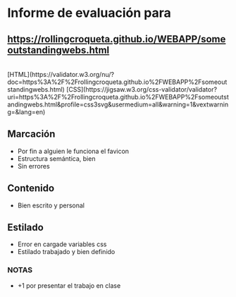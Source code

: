 # Informe de evaluación para<br/>
## https://rollingcroqueta.github.io/WEBAPP/someoutstandingwebs.html
<br/>
[HTML](https://validator.w3.org/nu/?doc=https%3A%2F%2Frollingcroqueta.github.io%2FWEBAPP%2Fsomeoutstandingwebs.html)
[CSS](https://jigsaw.w3.org/css-validator/validator?uri=https%3A%2F%2Frollingcroqueta.github.io%2FWEBAPP%2Fsomeoutstandingwebs.html&profile=css3svg&usermedium=all&warning=1&vextwarning=&lang=en)
<br/>

## Marcación
- Por fin a alguien le funciona el favicon
- Estructura semántica, bien
- Sin errores

## Contenido
- Bien escrito y personal

## Estilado
- Error en cargade variables css
- Estilado trabajado y bien definido
### NOTAS
- +1 por presentar el trabajo en clase
